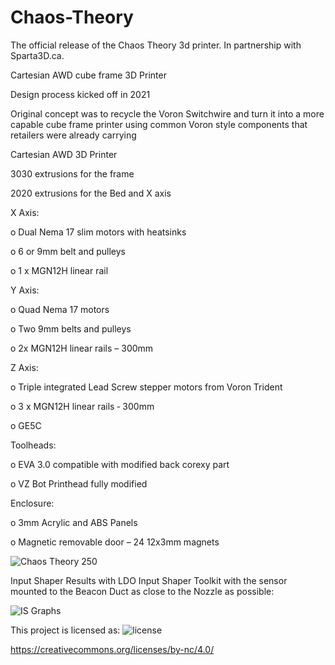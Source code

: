 # Chaos-Theory
The official release of the Chaos Theory 3d printer.
In partnership with Sparta3D.ca.

Cartesian AWD cube frame 3D Printer

Design process kicked off in 2021


Original concept was to recycle the Voron Switchwire and turn it into a more capable cube frame printer
using common Voron style components that retailers were already carrying


Cartesian AWD 3D Printer


3030 extrusions for the frame


2020 extrusions for the Bed and X axis


X Axis:  


o Dual Nema 17 slim motors with heatsinks


o 6 or 9mm belt and pulleys


o 1 x MGN12H linear rail 


Y Axis:

o Quad Nema 17 motors

o Two 9mm belts and pulleys

o 2x MGN12H linear rails – 300mm

Z Axis:

o Triple integrated Lead Screw stepper motors from Voron Trident

o 3 x MGN12H linear rails ‐ 300mm

o GE5C  

Toolheads:

o EVA 3.0 compatible with modified back corexy part

o VZ Bot Printhead fully modified

Enclosure:

o 3mm Acrylic and ABS Panels

o Magnetic removable door – 24 12x3mm magnets

![Chaos Theory 250](https://github.com/the0ry/Chaos-Theory/assets/17616022/100e6d37-e0b1-478f-9e50-5da0c38921a7)

Input Shaper Results with LDO Input Shaper Toolkit with the sensor mounted to the Beacon Duct as close to the Nozzle as possible:

![IS Graphs](https://github.com/the0ry/Chaos-Theory/assets/17616022/82c7726a-7d97-4716-a818-34c7b0a39af6)

This project is licensed as:
![license](https://github.com/the0ry/Chaos-Theory/assets/17616022/495e63a6-cbae-447d-8219-15221d0686e5)

https://creativecommons.org/licenses/by-nc/4.0/
